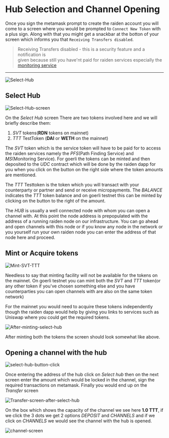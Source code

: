 # Hub Selection and Channel Opening

Once you sign the metamask prompt to create the raiden account you will come to a screen where you would be prompted to `Connect New Token` with a plus sign. Along with that you might get a snackbar at the botton of your screen which informs you that `Receiving Transfers disabled`.

> Receiving Transfers disabled - this is a security feature and a notification is  
> given because still you have'nt paid for raiden services especially the
> [monitoring service](https://raiden-network-specification.readthedocs.io/en/latest/monitoring_service.html)

---

![Select-Hub](media://connect-to-select-hub-screen.gif 'Select Hub gif')

## Select Hub

![Select-Hub-screen](media://select_hub.png 'Select Hub screen')

On the _Select Hub_ screen There are two tokens involved here and we will briefly describe them:

1. _SVT_ tokens(**RDN** tokens on mainnet)
2. _TTT_ TestToken (**DAI** or **WETH** on the mainnet)

The _SVT_ token which is the service token will have to be paid for to access the raiden services namely the _PFS_(Path Finding Service) and _MS_(Monitoring Service). For goerli the tokens can be minted and then deposited to the _UDC_ contract which will be done by the raiden dapp for you when you click on the button on the right side where the token amounts are mentioned.

The _TTT_ Testtoken is the token which you will transact with your counterparty or partner and send or receive micropayments. The _BALANCE_ indicates the _TTT_ token balance and on goerli testnet this can be minted by clicking on the button to the right of the amount.

The _HUB_ is usually a well connected node with whom you can open a channel with. At this point
the node address is prepopulated with the address of a running raiden node on our infrastructure. You can go ahead and open channels with this node or if you know any node in the network or you yourself run your own raiden node you can enter the address of that node here and proceed.

## Mint or Acquire tokens

![Mint-SVT-TTT](media://mint_udc_ttt_combined.png 'Mint SVT and TTT tokens')

Needless to say that minting facility will not be available for the tokens on the mainnet.
On goerli testnet you can mint both the _SVT_ and _TTT_ token(or any other token if you've chosen something else and you have counterparties you can open channels with are also on the same token network)

For the mainnet you would need to acquire these tokens independently though the raiden dapp would help by giving you links to services such as Uniswap where you could get the required tokens.

![After-minting-select-hub](media://after_minting_select_hub.png 'After minting select hub screen')

After minting both the tokens the screen should look somewhat like above.

## Opening a channel with the hub

![select-hub-button-click](media://select-button-click.gif 'Select hub button click')

Once entering the address of the hub click on _Select hub_ then on the next screen enter the amount which would be locked in the channel, sign the required transactions on metamask. Finally you would end up on the _Transfer_ screen

![Transfer-screen-after-select-hub](media://transfer_screen_after_select_hub.png 'Transfer screen')

On the box which shows the capacity of the channel we see here **1.0 TTT**, if we click the 3 dots we get 2 options _DEPOSIT_ and _CHANNELS_ and if we click on _CHANNELS_ we would see the channel with the hub is opened.

![channel-screen](media://channels_screen.png 'Channels Screen')
